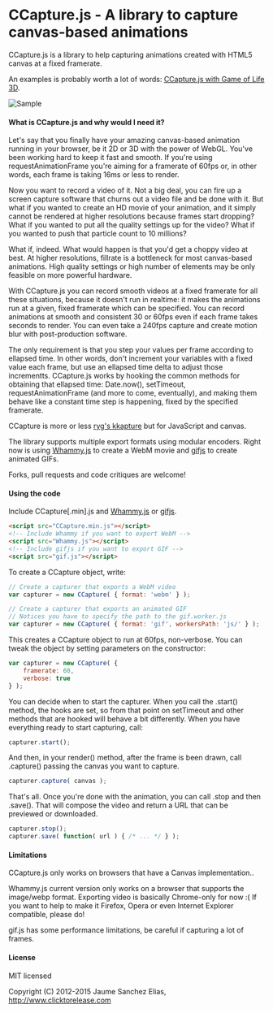 # CCapture.js - A library to capture canvas-based animations

CCapture.js is a library to help capturing animations created with HTML5 canvas at a fixed framerate. 

An examples is probably worth a lot of words: [CCapture.js with Game of Life 3D](http://www.clicktorelease.com/code/conway3d_ccapture/).

![Sample](https://raw.githubusercontent.com/spite/ccapture.js/master/assets/sample.gif)

#### What is CCapture.js and why would I need it? ####

Let's say that you finally have your amazing canvas-based animation running in your browser, be it 2D or 3D with the power of WebGL. You've been working hard to keep it fast and smooth. If you're using requestAnimationFrame you're aiming for a framerate of 60fps or, in other words, each frame is taking 16ms or less to render.

Now you want to record a video of it. Not a big deal, you can fire up a screen capture software that churns out a video file and be done with it. But what if you wanted to create an HD movie of your animation, and it simply cannot be rendered at higher resolutions because frames start dropping? What if you wanted to put all the quality settings up for the video? What if you wanted to push that particle count to 10 millions?

What if, indeed. What would happen is that you'd get a choppy video at best. At higher resolutions, fillrate is a bottleneck for most canvas-based animations. High quality settings or high number of elements may be only feasible on more powerful hardware.

With CCapture.js you can record smooth videos at a fixed framerate for all these situations, because it doesn't run in realtime: it makes the animations run at a given, fixed framerate which can be specified. You can record animations at smooth and consistent 30 or 60fps even if each frame takes seconds to render. You can even take a 240fps capture and create motion blur with post-production software.

The only requirement is that you step your values per frame according to ellapsed time. In other words, don't increment your variables with a fixed value each frame, but use an ellapsed time delta to adjust those incrementts. CCapture.js works by hooking the common methods for obtaining that ellapsed time: Date.now(), setTimeout, requestAnimationFrame (and more to come, eventually), and making them behave like a constant time step is happening, fixed by the specified framerate.

CCapture is more or less [ryg's kkapture](http://www.farb-rausch.de/~fg/kkapture/) but for JavaScript and canvas. 

The library supports multiple export formats using modular encoders. Right now is using [Whammy.js](http://antimatter15.com/wp/2012/08/whammy-a-real-time-javascript-webm-encoder/) to create a WebM movie and [gifjs](http://jnordberg.github.io/gif.js/) to create animated GIFs.

Forks, pull requests and code critiques are welcome!

#### Using the code ####

Include CCapture[.min].js and [Whammy.js](http://antimatter15.com/wp/2012/08/whammy-a-real-time-javascript-webm-encoder/) or [gifjs](http://jnordberg.github.io/gif.js/). 

```html
<script src="CCapture.min.js"></script>
<!-- Include Whammy if you want to export WebM -->
<script src="Whammy.js"></script>
<!-- Include gifjs if you want to export GIF -->
<script src="gif.js"></script>
```

To create a CCapture object, write:

```js
// Create a capturer that exports a WebM video
var capturer = new CCapture( { format: 'webm' } );

// Create a capturer that exports an animated GIF
// Notices you have to specify the path to the gif.worker.js 
var capturer = new CCapture( { format: 'gif', workersPath: 'js/' } );
```

This creates a CCapture object to run at 60fps, non-verbose. You can tweak the object by setting parameters on the constructor:

```js
var capturer = new CCapture( {
	framerate: 60,
	verbose: true
} );
```

You can decide when to start the capturer. When you call the .start() method, the hooks are set, so from that point on setTimeout and other methods that are hooked will behave a bit differently. When you have everything ready to start capturing, call:

```js
capturer.start();
```

And then, in your render() method, after the frame is been drawn, call .capture() passing the canvas you want to capture.

```js
capturer.capture( canvas );
```

That's all. Once you're done with the animation, you can call .stop and then .save(). That will compose the video and return a URL that can be previewed or downloaded.

```js
capturer.stop();
capturer.save( function( url ) { /* ... */ } );
```

#### Limitations ####

CCapture.js only works on browsers that have a Canvas implementation..

Whammy.js current version only works on a browser that supports the image/webp format. Exporting video is basically Chrome-only for now :( If you want to help to make it Firefox, Opera or even Internet Explorer compatible, please do!

gif.js has some performance limitations, be careful if capturing a lot of frames.

#### License ####

MIT licensed

Copyright (C) 2012-2015 Jaume Sanchez Elias, http://www.clicktorelease.com